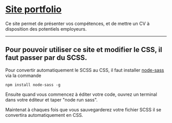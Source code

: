 # [Site portfolio](https://skyral1.github.io/dist/)

Ce site permet de présenter vos compétences, et de mettre un CV à disposition des potentiels employeurs.

---

## Pour pouvoir utiliser ce site et modifier le CSS, il faut passer par du SCSS.

Pour convertir automatiquement le SCSS au CSS, il faut installer [node-sass](https://www.npmjs.com/package/node-sass) via la commande  
```
npm install node-sass -g
```

Ensuite quand vous commencez à éditer votre code, ouvrez un terminal dans votre éditeur et taper "node run sass".

Maintenat à chaques fois que vous sauvegarderez votre fichier SCSS il se convertira automatiquement en CSS.
